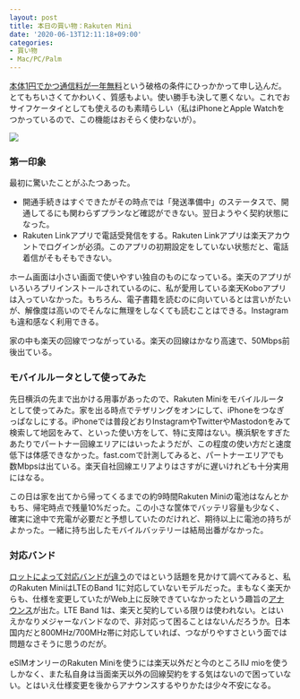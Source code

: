 ```yaml
---
layout: post
title: 本日の買い物：Rakuten Mini
date: '2020-06-13T12:11:18+09:00'
categories:
- 買い物
- Mac/PC/Palm
---
```



[本体1円でかつ通信料が一年無料](https://network.mobile.rakuten.co.jp/campaign/mini-discount/)という破格の条件にひっかかって申し込んだ。とてもちいさくてかわいく、質感もよい。使い勝手も決して悪くない。これでおサイフケータイとしても使えるのも素晴らしい（私はiPhoneとApple Watchをつかっているので、この機能はおそらく使わないが）。

![](/blog/images/rakuten-mini.jpg)

### 第一印象

最初に驚いたことがふたつあった。

* 開通手続きはすぐできたがその時点では「発送準備中」のステータスで、開通してるにも関わらずプランなど確認ができない。翌日ようやく契約状態になった。
* Rakuten Linkアプリで電話受発信をする。Rakuten Linkアプリは楽天アカウントでログインが必須。このアプリの初期設定をしていない状態だと、電話着信がそもそもできない。

ホーム画面は小さい画面で使いやすい独自のものになっている。楽天のアプリがいろいろプリインストールされているのに、私が愛用している楽天Koboアプリは入っていなかった。もちろん、電子書籍を読むのに向いているとは言いがたいが、解像度は高いのでそんなに無理をしなくても読むことはできる。Instagramも違和感なく利用できる。

家の中も楽天の回線でつながっている。楽天の回線はかなり高速で、50Mbps前後出ている。

### モバイルルータとして使ってみた

先日横浜の先まで出かける用事があったので、Rakuten Miniをモバイルルータとして使ってみた。家を出る時点でテザリングをオンにして、iPhoneをつなぎっぱなしにする。iPhoneでは普段どおりInstagramやTwitterやMastodonをみて検索して地図をみて、といった使い方をして、特に支障はない。横浜駅をすぎたあたりでパートナー回線エリアにはいったようだが、この程度の使い方だと速度低下は体感できなかった。fast.comで計測してみると、パートナーエリアでも数Mbpsは出ている。楽天自社回線エリアよりはさすがに遅いけれども十分実用にはなる。

この日は家を出てから帰ってくるまでの約9時間Rakuten Miniの電池はなんとかもち、帰宅時点で残量10%だった。この小さな筐体でバッテリ容量も少なく、確実に途中で充電が必要だと予想していたのだけれど、期待以上に電池の持ちがよかった。一緒に持ち出したモバイルバッテリーは結局出番がなかった。

### 対応バンド

[ロットによって対応バンドが違う](https://togetter.com/li/1537578)のではという話題を見かけて調べてみると、私のRakuten MiniはLTEのBand 1に対応していないモデルだった。まもなく楽天からも、仕様を変更していたがWeb上に反映できていなかったという趣旨の[アナウンス](https://corp.mobile.rakuten.co.jp/news/notice/2020/200610_01.html)が出た。LTE Band 1は、楽天と契約している限りは使われない。とはいえかなりメジャーなバンドなので、非対応って困ることはないんだろうか。日本国内だと800MHz/700MHz帯に対応していれば、つながりやすさという面では問題なさそうに思うのだが。

eSIMオンリーのRakuten Miniを使うには楽天以外だと今のところIIJ mioを使うしかなく、また私自身は当面楽天以外の回線契約をする気はないので困っていない。とはいえ仕様変更を後からアナウンスするやりかたは少々不安になる。


